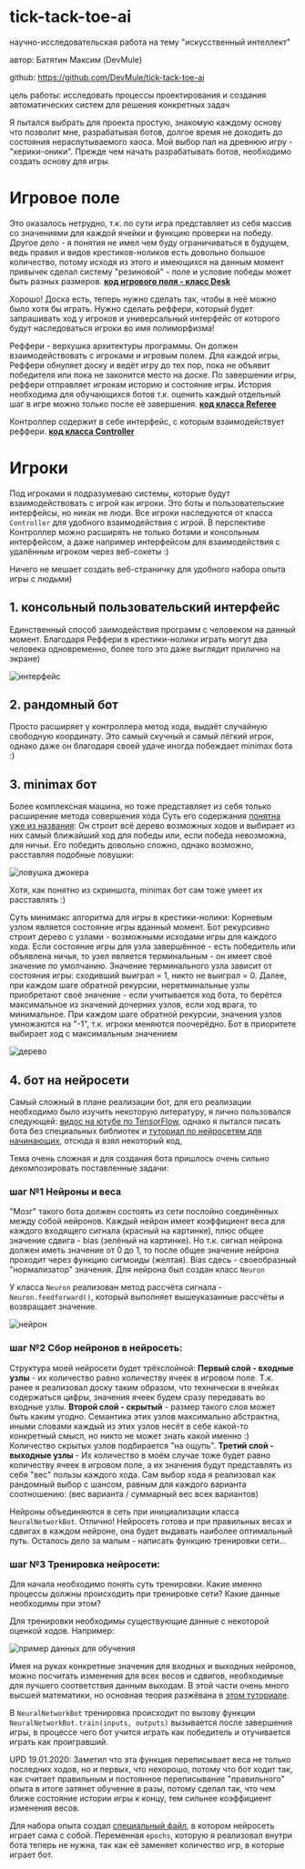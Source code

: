# tick-tack-toe-ai
научно-исследовательская работа на тему "искусственный интеллект"

автор: Батятин Максим (DevMule)

github: https://github.com/DevMule/tick-tack-toe-ai

цель работы: исследовать процессы проектирования и создания автоматических систем для решения конкретных задач

Я пытался выбрать для проекта простую, знакомую каждому основу что позволит мне, разрабатывая ботов, 
долгое время не доходить до состояния нераспутываемого хаоса. Мой выбор пал на древнюю игру - "херики-оники".
Прежде чем начать разрабатывать ботов, необходимо создать основу для игры.

# Игровое поле
Это оказалось нетрудно, т.к. по сути игра представляет из себя массив со значениями для каждой ячейки и функцию проверки на победу.
Другое дело - я понятия не имел чем буду ограничиваться в будущем, ведь правил и видов крестиков-ноликов есть довольно большое количество, потому исходя из этого и имеющихся на данным момент привычек сделал систему "резиновой" - поле и условие победы может быть разных размеров. **[код игрового поля - класс Desk](https://github.com/DevMule/tick-tack-toe-ai/blob/master/desk/desk.py)**

Хорошо! Доска есть, теперь нужно сделать так, чтобы в неё можно было хотя бы играть. Нужно сделать реффери, который будет запрашивать ход у игроков и универсальный интерфейс от которого будут наследоваться игроки во имя полиморфизма!

Реффери - верхушка архитектуры программы. Он должен взаимодействовать с игроками и игровым полем. Для каждой игры, Реффери обнуляет доску и ведёт игру до тех пор, пока не объявит победителя или пока не законится место на доске. По завершении игры, реффери отправляет игрокам историю и состояние игры. История необходима для обучающихся ботов т.к. оценить каждый отдельный шаг в игре можно только после её завершения. **[код класса Referee](https://github.com/DevMule/tick-tack-toe-ai/blob/master/referee.py)**

Контроллер содержит в себе интерфейс, с которым взаимодействует реффери.
**[код класса Controller](https://github.com/DevMule/tick-tack-toe-ai/blob/master/bots_and_uis/controller.py)**

# Игроки
Под игроками я подразумеваю системы, которые будут взаимодействовать с игрой как игроки. Это боты и пользовательские интерфейсы, но никак не люди. Все игроки наследуются от класса ```Controller``` для удобного взаимодействия с игрой. В перспективе Контроллер можно расширять не только ботами и консольным интерфейсом, а даже например интерфейсом для взаимодействия с удалённым игроком через веб-сокеты :)

Ничего не мешает создать веб-страничку для удобного набора опыта игры с людьми)

## 1. консольный пользовательский интерфейс
Единственный способ заимодействия программ с человеком на данный момент.
Благодаря Реффери в крестики-нолики играть могут два человека одновременно, более того это даже выглядит прилично на экране)

![интерфейс](https://image.prntscr.com/image/Yu_Y7n9zSzatuu78gA-CrQ.png)

## 2. рандомный бот
Просто расширяет у контроллера метод хода, выдаёт случайную свободную координату. Это самый скучный и самый лёгкий игрок, 
однако даже он благодаря своей удаче иногда побеждает minimax бота :) 

## 3. minimax бот
Более комплексная машина, но тоже представляет из себя только расширение метода совершения хода
Суть его содержания [понятна уже из названия](https://www.youtube.com/watch?v=KU9Ch59-4vw): Он строит всё дерево возможных ходов и выбирает из них самый ближайший ход для победы или, если победа невозможна, для ничьи.
Его победить довольно сложно, однако возможно, расставляя подобные ловушки:

![ловушка джокера](https://image.prntscr.com/image/cPHTPBs8TBq2sQ1GhqOfIA.png)

Хотя, как понятно из скриншота, minimax бот сам тоже умеет их расставлять :)

Суть минимакс алгоритма для игры в крестики-нолики:
Корневым узлом является состояние игры вданный момент. Бот рекурсивно строит дерево с узлами - возможными исходами игры для каждого хода. Если состояние игры для узла завершённое - есть победитель или объявлена ничья, то узел является терминальным - он имеет своё значение по умолчанию. Значение терминального узла зависит от состояния игры: сходивший выиграл = 1, никто не выиграл = 0.
Далее, при каждом шаге обратной рекурсии, неретминальные узлы приобретают своё значение - если учитывается ход бота, то берётся максимальное из значений дочерних узлов, если ход врага, то минимальное. 
При каждом шаге обратной рекурсии, значения узлов умножаются на "-1", т.к. игроки меняются поочерёдно.
Бот в приоритете выбирает ход с максимальным значением

![дерево](https://static.javatpoint.com/tutorial/ai/images/mini-max-algorithm-in-ai-step1.png)

## 4. бот на нейросети
Самый сложный в плане реализации бот, для его реализации необходимо было изучить некоторую литературу, я лично пользовался следующей:
[видос на ютубе по TensorFlow](https://www.youtube.com/watch?v=6g4O5UOH304), однако я пытался писать бота без специальных библиотек и 
[туториал по нейросетям для начинающих](https://python-scripts.com/intro-to-neural-networks), отсюда я взял некоторый код,

Тема очень сложная и для создания бота пришлось очень сильно декомпозировать поставленные задачи:
### шаг №1 Нейроны и веса
"Мозг" такого бота должен состоять из сети послойно соединённых между собой нейронов. Каждый нейрон имеет коэффициент веса для каждого входящего сигнала (красный на картинке), плюс общее значение сдвига - bias (зелёный на картинке). Но т.к. сигнал нейрона должен иметь значение от 0 до 1, то после общее значение нейрона проходит через функцию сигмоиды (желтая). Bias сдесь - своеобразный "нормализатор" значения. Для нейрона был создан класс ```Neuron```

У класса ```Neuron``` реализован метод рассчёта сигнала - ```Neuron.feedforward()```, который выполняет вышеуказанные рассчёты и возвращает значение.

![нейрон](https://python-scripts.com/wp-content/webp-express/webp-images/uploads/2019/10/neural-networks-1.jpg.webp)

### шаг №2 Сбор нейронов в нейросеть:
Структура моей нейросети будет трёхслойной: **Первый слой - входные узлы** - их количество равно количеству ячеек в игровом поле. Т.к. ранее я реализовал доску таким образом, что технически в ячейках содержаться цифры, значения ячеек будем сразу передавать во входные узлы. **Второй слой - скрытый** - размер такого слоя может быть каким угодно. Семантика этих узлов максимально абстрактна, иными словами каждый из этих узлов несёт в себе какой-то конкретный смысл, но никто не может знать какой именно :) Количество скрытых узлов подбирается "на ощупь". **Третий слой - выходные узлы** - Их количество в моём случае тоже будет равно количеству ячеек в игровом поле, а их значения будут представлять из себя "вес" пользы каждого хода. Сам выбор хода я реализовал как рандомный выбор с шансом, равным для каждого варианта соотношению: (вес варианта / суммарный вес всех вариантов)

Нейроны объединяются в сеть при инициализации класса ```NeuralNetworkBot```. Отлично! Нейросеть готова и при правильных весах и сдвигах в каждом нейроне, она будет выдавать наиболее оптимальный путь. Осталось дело за малым - написать функцию тренировки сети...

### шаг №3 Тренировка нейросети:
Для начала необходимо понять суть тренировки. Какие именно процессы должны происходить при тренировке сети? Какие данные необходимы при этом?

Для тренировки необходимы существующие данные с некоторой оценкой ходов. Например:

![пример данных для обучения](https://image.prntscr.com/image/e7ijLJViQdeeyimObY8i0Q.png)

Имея на руках конкретные значения для входных и выходных нейронов, можно посчитать изменения для всех весов и сдвигов, необходимые для лучшего соответствия данным выходам. В этой части очень много высшей математики, но основная теория разжёвана в [этом туториале](https://python-scripts.com/intro-to-neural-networks).

В ```NeuralNetworkBot``` тренировка происходит по вызову функции ```NeuralNetworkBot.train(inputs, outputs)``` вызывается после завершения игры, в процессе чего бот учится играть как победитель и отучивается играть как проигравший. 

UPD 19.01.2020: Заметил что эта функция переписывает веса не только последних ходов, но и первых, что нехорошо, потому что бот ходит так, как считает правильным и постоянное переписывание "правильного" опыта в итоге затянет обучение в разы, потому сделал так, что чем ближе состояние истории игры к концу, тем сильнее коэффициент изменения весов.

Для набора опыта создал [специальный файл](https://github.com/DevMule/tick-tack-toe-ai/blob/master/learn_bot.py), в котором нейросеть играет сама с собой. Переменная ```epochs```, которую я реализовал внутри бота теперь не нужна, так как её заменяет количество игр, в которые играет бот.
